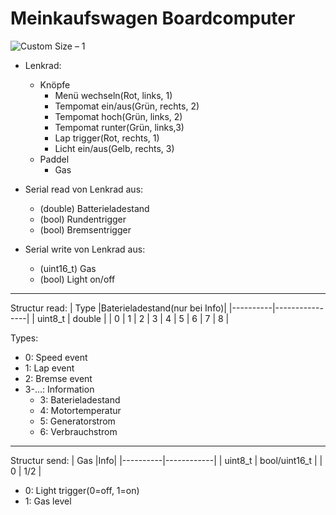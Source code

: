# Meinkaufswagen Boardcomputer

![Custom Size – 1](https://user-images.githubusercontent.com/42813640/138115646-2b979ced-8770-4fd1-91bc-3f7921b098bd.png)


- Lenkrad:
  -	Knöpfe
    -	Menü wechseln(Rot, links, 1)
    -	Tempomat ein/aus(Grün, rechts, 2)
    -	Tempomat hoch(Grün, links, 2)
    -	Tempomat runter(Grün, links,3)
    -	Lap trigger(Rot, rechts, 1)
    -	Licht ein/aus(Gelb, rechts, 3)
  -	Paddel
    -	Gas

- Serial read von Lenkrad aus:
  -	(double) Batterieladestand
  -	(bool) Rundentrigger
  -	(bool) Bremsentrigger

- Serial write von Lenkrad aus:
  -	(uint16_t) Gas
  -	(bool) Light on/off

---------------

Structur read:
| Type     |Baterieladestand(nur bei Info)|
|----------|----------------|
| uint8_t  |   double       |
|     0    | 1 \| 2 \| 3 \| 4 \| 5 \| 6 \| 7 \| 8 | 

Types:
- 0: Speed event
- 1: Lap event
- 2: Bremse event
- 3-...: Information
    - 3: Baterieladestand
    - 4: Motortemperatur
    - 5: Generatorstrom
    - 6: Verbrauchstrom

---------------

Structur send:
| Gas      |Info|
|----------|------------|
| uint8_t |   bool/uint16_t     |
|   0  |     1/2      | 

- 0: Light trigger(0=off, 1=on)
- 1: Gas level 
